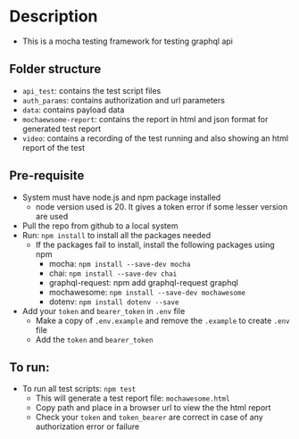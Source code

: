 # Description
- This is a mocha testing framework for testing graphql api

## Folder structure
- `api_test`: contains the test script files
- `auth_params`: contains authorization and url parameters
- `data`: contains payload data
- `mochaewsome-report`: contains the report in html and json format for generated test report
- `video`: contains a recording of the test running and also showing an html report of the test

## Pre-requisite
- System must have node.js and npm package installed
    - node version used is 20. It gives a token error if some lesser version are used
- Pull the repo from github to a local system
- Run: `npm install` to install all the packages needed
    - If the packages fail to install, install the following packages using npm
        - mocha: `npm install --save-dev mocha`
        - chai: `npm install --save-dev chai`
        - graphql-request: npm add graphql-request graphql
        - mochawesome: `npm install --save-dev mochawesome`
        -  dotenv: `npm install dotenv --save`
- Add your `token` and `bearer_token` in `.env` file
    - Make a copy of `.env.example` and remove the `.example` to create `.env` file
    - Add the `token` and `bearer_token`

## To run:
- To run all test scripts: `npm test`
    - This will generate a test report file: `mochawesome.html`
    - Copy path and place in a browser url to view the the html report
    - Check your `token` and `token_bearer` are correct in case of any authorization error or failure
